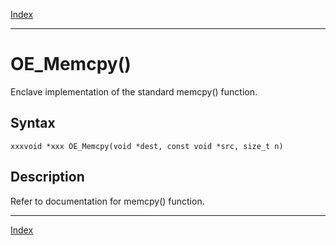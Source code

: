 [Index](index.md)

---
# OE_Memcpy()

Enclave implementation of the standard memcpy() function.

## Syntax

    xxxvoid *xxx OE_Memcpy(void *dest, const void *src, size_t n)
## Description 

Refer to documentation for memcpy() function.

---
[Index](index.md)

